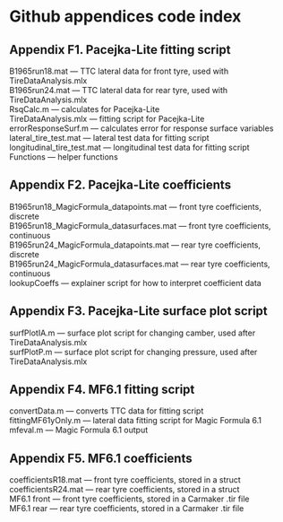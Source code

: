 # Github appendices code index

## Appendix F1. Pacejka-Lite fitting script
B1965run18.mat — TTC lateral data for front tyre, used with TireDataAnalysis.mlx  
B1965run24.mat — TTC lateral data for rear tyre, used with TireDataAnalysis.mlx  
RsqCalc.m — calculates  for Pacejka-Lite  
TireDataAnalysis.mlx — fitting script for Pacejka-Lite  
errorResponseSurf.m — calculates error for response surface variables  
lateral_tire_test.mat — lateral test data for fitting script  
longitudinal_tire_test.mat — longitudinal test data for fitting script  
Functions — helper functions  

## Appendix F2. Pacejka-Lite coefficients
B1965run18_MagicFormula_datapoints.mat — front tyre coefficients, discrete  
B1965run18_MagicFormula_datasurfaces.mat — front tyre coefficients, continuous  
B1965run24_MagicFormula_datapoints.mat — rear tyre coefficients, discrete  
B1965run24_MagicFormula_datasurfaces.mat — rear tyre coefficients, continuous  
lookupCoeffs — explainer script for how to interpret coefficient data  

## Appendix F3. Pacejka-Lite surface plot script
surfPlotIA.m — surface plot script for changing camber, used after TireDataAnalysis.mlx  
surfPlotP.m — surface plot script for changing pressure, used after TireDataAnalysis.mlx  

## Appendix F4. MF6.1 fitting script
convertData.m — converts TTC data for fitting script  
fittingMF61yOnly.m — lateral data fitting script for Magic Formula 6.1  
mfeval.m — Magic Formula 6.1 output  

## Appendix F5. MF6.1 coefficients
coefficientsR18.mat — front tyre coefficients, stored in a struct  
coefficientsR24.mat — rear tyre coefficients, stored in a struct  
MF6.1 front — front tyre coefficients, stored in a Carmaker .tir file  
MF6.1 rear — rear tyre coefficients, stored in a Carmaker .tir file  
